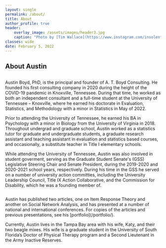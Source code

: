 ```yaml
---
layout: single
permalink: /about/
title: About
author_profile: true
header:
    overlay_image: /assets/images/header3.jpg
    caption: "Photo by [Tim Wallace](https://www.instagram.com/insolentprodigy/)"
classes: wide
date: February 5, 2022
---
```


## About Austin
<figure style="width: 30%" class="align-right">
  <img src="{{ site.url }}{{ site.baseurl }}/assets/images/austinconference.JPG" alt="">
</figure>

Austin Boyd, PhD, is the principal and founder of A. T. Boyd Consulting. He founded his first consulting company in 2020 during the height of the COVID-19 pandemic in Knoxville, Tennessee. During that time, he worked as both an independent consultant and a full-time student at the University of Tennessee – Knoxville, where he earned his doctorate in Evaluation, Statistics, and Methodology with a minor in Statistics in May of 2022. 

Prior to attending the University of Tennessee, he earned his BA in Psychology with a minor in Biology from the University of Virginia in 2018. Throughout undergrad and graduate school, Austin worked as a statistics tutor for graduate and undergraduate students, a graduate research assistant and teaching assistant in evaluation and statistics based courses, and occasionally, a substitute teacher in Title I elementary schools. 

While attending the University of Tennessee, Austin was also involved in student goverment, serving as the Graduate Student Senate's (GSS) Legislative Steering Chair and Senate President, during the 2019-2020 and 2020-2021 school years, respectively. During his time in the GSS he served on a number of university action committies, including the University Leadership Council, Title IX Action Collaborative, and the Commission for Disability, which he was a founding member of. 

<figure style="width: 40%" class="align-left">
  <img src="{{ site.url }}{{ site.baseurl }}/assets/images/biopic.jpg" alt="">
</figure>
Austin has published two articles, one on Item Response Theory and another on Social Network Analysis, and has presented at a number of national and international conferences. For copies of the articles and previous presentations, see his [portfolio](/portfolio/).

Currently, Austin lives in the Tampa Bay area with his wife, Katy, and their two beagle mixes. His wife is a graduate student in the University of South Florida’s Doctor of Physical Therapy program and a Second Lieutenant in the Army Inactive Reserves.  

